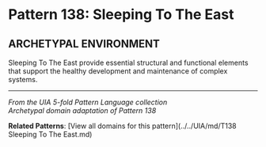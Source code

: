 # Pattern 138: Sleeping To The East

## ARCHETYPAL ENVIRONMENT

Sleeping To The East provide essential structural and functional elements that support the healthy development and maintenance of complex systems.

---

*From the UIA 5-fold Pattern Language collection*  
*Archetypal domain adaptation of Pattern 138*

**Related Patterns**: [View all domains for this pattern](../../UIA/md/T138 Sleeping To The East.md)
